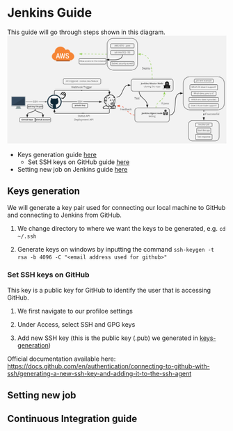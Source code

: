 # Jenkins Guide
This guide will go through steps shown in this diagram.
![](images/Jenkins_2.png)

- Keys generation guide [here](#keys-generation)
    - Set SSH keys on GitHub guide [here](#set-ssh-keys-on-github)
- Setting new job on Jenkins guide [here](#setting-new-job)

## Keys generation
We will generate a key pair used for connecting our local machine to GitHub and connecting to Jenkins from GitHub.  

1. We change directory to where we want the keys to be generated, e.g. `cd ~/.ssh`

2. Generate keys on windows by inputting the command `ssh-keygen -t rsa -b 4096 -C "<email address used for github>"`

### Set SSH keys on GitHub
This key is a public key for GitHub to identify the user that is accessing GitHub.  

1. We first navigate to our profiloe settings

2. Under Access, select SSH and GPG keys

3. Add new SSH key (this is the public key (.pub) we generated in [keys-generation](#keys-generation))

Official documentation available here: https://docs.github.com/en/authentication/connecting-to-github-with-ssh/generating-a-new-ssh-key-and-adding-it-to-the-ssh-agent  

## Setting new job

## Continuous Integration guide
